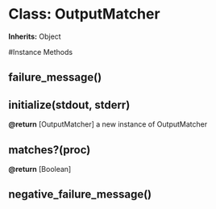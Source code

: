 # Class: OutputMatcher
**Inherits:** Object
    




#Instance Methods
## failure_message() [](#method-i-failure_message)

## initialize(stdout, stderr) [](#method-i-initialize)

**@return** [OutputMatcher] a new instance of OutputMatcher

## matches?(proc) [](#method-i-matches?)

**@return** [Boolean] 

## negative_failure_message() [](#method-i-negative_failure_message)

